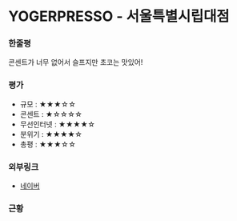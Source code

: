 # YOGERPRESSO - 서울특별시립대점

### 한줄평

콘센트가 너무 없어서 슬프지만 초코는 맛있어!

### 평가

- 규모 : ★★★☆☆
- 콘센트 : ★☆☆☆☆
- 무선인터넷 : ★★★★☆
- 분위기 : ★★★★☆
- 총평 : ★★★☆☆

### 외부링크

- [네이버](https://store.naver.com/restaurants/detail?id=33811666)

### 근황
